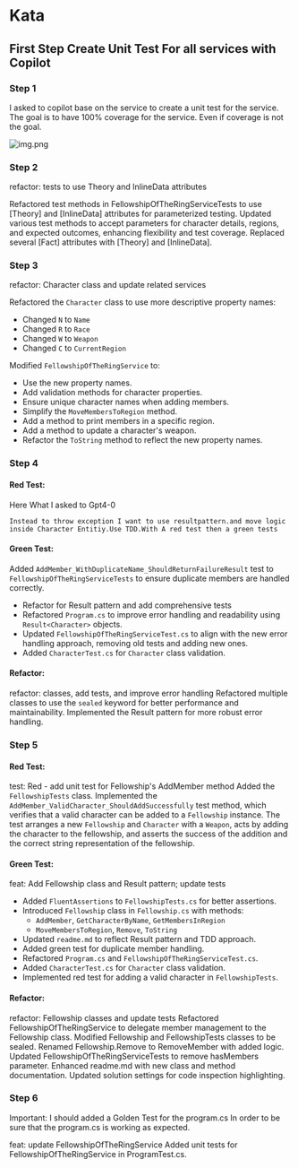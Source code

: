 # Kata

## First Step Create Unit Test For all services with Copilot

### Step 1

I asked to copilot base on the service to create a unit test for the service.
The goal is to have 100% coverage for the service. Even if coverage is not the goal.

![img.png](img.png)

### Step 2

refactor: tests to use Theory and InlineData attributes

Refactored test methods in FellowshipOfTheRingServiceTests to use
[Theory] and [InlineData] attributes for parameterized testing.
Updated various test methods to accept parameters for character
details, regions, and expected outcomes, enhancing flexibility
and test coverage. Replaced several [Fact] attributes with
[Theory] and [InlineData].

### Step 3

refactor: Character class and update related services

Refactored the `Character` class to use more descriptive property names:

- Changed `N` to `Name`
- Changed `R` to `Race`
- Changed `W` to `Weapon`
- Changed `C` to `CurrentRegion`

Modified `FellowshipOfTheRingService` to:

- Use the new property names.
- Add validation methods for character properties.
- Ensure unique character names when adding members.
- Simplify the `MoveMembersToRegion` method.
- Add a method to print members in a specific region.
- Add a method to update a character's weapon.
- Refactor the `ToString` method to reflect the new property names.

### Step 4

#### Red Test:

Here What I asked to Gpt4-0

``` 
Instead to throw exception I want to use resultpattern.and move logic inside Character Entitiy.Use TDD.With A red test then a green tests
``` 

#### Green Test:

Added `AddMember_WithDuplicateName_ShouldReturnFailureResult` test to `FellowshipOfTheRingServiceTests` to ensure duplicate members are handled correctly.

- Refactor for Result pattern and add comprehensive tests
- Refactored `Program.cs` to improve error handling and readability using `Result<Character>` objects.
- Updated `FellowshipOfTheRingServiceTest.cs` to align with the new error handling approach, removing old tests and adding new ones.
- Added `CharacterTest.cs` for `Character` class validation.

#### Refactor:

refactor: classes, add tests, and improve error handling
Refactored multiple classes to use the `sealed` keyword for better performance and maintainability.
Implemented the Result pattern for more robust error handling.

### Step 5

#### Red Test:

test: Red - add unit test for Fellowship's AddMember method
Added the `FellowshipTests` class. Implemented the `AddMember_ValidCharacter_ShouldAddSuccessfully` test method, which verifies that a valid character can
be added to a `Fellowship` instance.
The test arranges a new `Fellowship` and `Character` with a `Weapon`, acts by adding the character to the fellowship, and asserts the success of the addition
and the correct string representation of the fellowship.

#### Green Test:

feat: Add Fellowship class and Result pattern; update tests

- Added `FluentAssertions` to `FellowshipTests.cs` for better assertions.
- Introduced `Fellowship` class in `Fellowship.cs` with methods:
    * `AddMember`, `GetCharacterByName`, `GetMembersInRegion`
    * `MoveMembersToRegion`, `Remove`, `ToString`
- Updated `readme.md` to reflect Result pattern and TDD approach.
- Added green test for duplicate member handling.
- Refactored `Program.cs` and `FellowshipOfTheRingServiceTest.cs`.
- Added `CharacterTest.cs` for `Character` class validation.
- Implemented red test for adding a valid character in `FellowshipTests`.

#### Refactor:

refactor: Fellowship classes and update tests
Refactored FellowshipOfTheRingService to delegate member management to the Fellowship class.
Modified Fellowship and FellowshipTests classes to be sealed. Renamed Fellowship.Remove to RemoveMember with added logic.
Updated FellowshipOfTheRingServiceTests to remove hasMembers parameter. Enhanced readme.md with new class and method documentation.
Updated solution settings for code inspection highlighting.

### Step 6

Important: I should added a Golden Test for the program.cs
In order to be sure that the program.cs is working as expected.

feat: update FellowshipOfTheRingService
Added unit tests for FellowshipOfTheRingService in ProgramTest.cs. 


